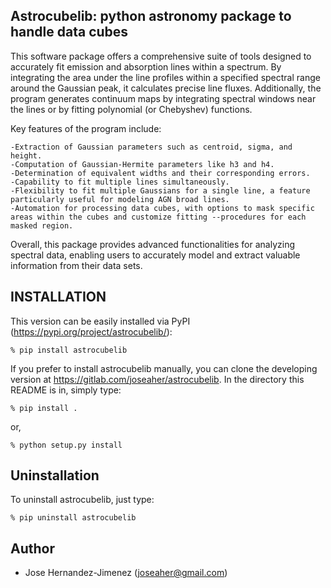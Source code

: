 ## Astrocubelib: python astronomy package to handle data cubes

This software package offers a comprehensive suite of tools designed to accurately fit emission and absorption lines within a spectrum. By integrating the area under the line profiles within a specified spectral range around the Gaussian peak, it calculates precise line fluxes. Additionally, the program generates continuum maps by integrating spectral windows near the lines or by fitting polynomial (or Chebyshev) functions.

Key features of the program include:

    -Extraction of Gaussian parameters such as centroid, sigma, and height.
    -Computation of Gaussian-Hermite parameters like h3 and h4.
    -Determination of equivalent widths and their corresponding errors.
    -Capability to fit multiple lines simultaneously.
    -Flexibility to fit multiple Gaussians for a single line, a feature particularly useful for modeling AGN broad lines.
    -Automation for processing data cubes, with options to mask specific areas within the cubes and customize fitting --procedures for each masked region.

Overall, this package provides advanced functionalities for analyzing spectral data, enabling users to accurately model and extract valuable information from their data sets.


## INSTALLATION

This version can be easily installed via PyPI (https://pypi.org/project/astrocubelib/):

    % pip install astrocubelib

If you prefer to install astrocubelib manually, you can clone the developing
version at https://gitlab.com/joseaher/astrocubelib. In the directory this
README is in, simply type:

    % pip install .

or,

    % python setup.py install

## Uninstallation

To uninstall astrocubelib, just type:

    % pip uninstall astrocubelib


## Author

- Jose Hernandez-Jimenez (joseaher@gmail.com)
